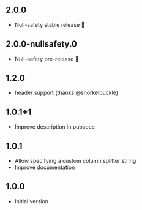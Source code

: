 ## 2.0.0

- Null-safety stable release 🎉

## 2.0.0-nullsafety.0

- Null-safety pre-release 🎉

## 1.2.0

- header support (thanks @snorkelbuckle)

## 1.0.1+1

- Improve description in pubspec

## 1.0.1

- Allow specifying a custom column splitter string
- Improve documentation

## 1.0.0

- Initial version
